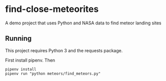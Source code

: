 # find-close-meteorites
A demo project that uses Python and NASA data to find meteor landing sites

## Running

This project requires Python 3 and the requests package.

First install pipenv. Then
```
pipenv install
pipenv run "python meteors/find_meteors.py"
```
